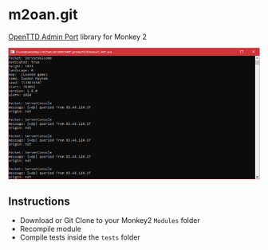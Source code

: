 # m2oan.git
[OpenTTD Admin Port](https://wiki.openttd.org/Server_Admin_Port_Development) library for Monkey 2

![](https://github.com/Hezkore/m2oan/blob/master/tests/demo.png)

## Instructions
* Download or Git Clone to your Monkey2 `Modules` folder
* Recompile module
* Compile tests inside the `tests` folder